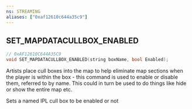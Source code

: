 ```yaml
---
ns: STREAMING
aliases: ["0xaf12610c644a35c9"]
---
```

## SET_MAPDATACULLBOX_ENABLED

```c
// 0xAF12610C644A35C9
void SET_MAPDATACULLBOX_ENABLED(string boxName, bool Enabled);
```

Artists place cull boxes into the map to help eliminate map sections when the player is within the box - this command is used to enable or disable them, referred to by name. This could in turn be used to do things like hide or show the entire map etc.

Sets a named IPL cull box to be enabled or not

